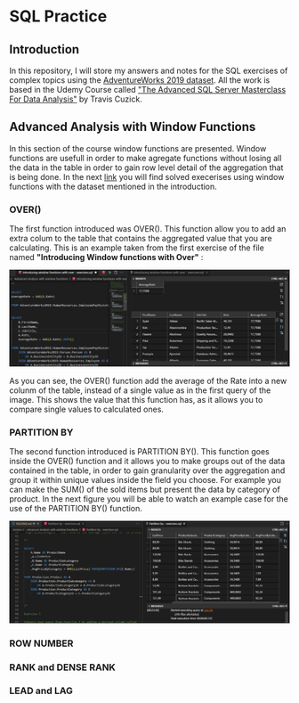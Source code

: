 # SQL Practice

## Introduction

In this repository, I will store my answers and notes for the SQL exercises of complex topics using the [AdventureWorks 2019 dataset](https://learn.microsoft.com/en-us/sql/samples/adventureworks-install-configure?view=sql-server-ver16&tabs=ssms). All the work is based in the Udemy Course called ["The Advanced SQL Server Masterclass For Data Analysis"](https://www.udemy.com/share/104Od23@rKxQZQyo2g23LNvR2QAnhd3j4gzS7NKmDhUg0J4EoTtFLc_kIgSy7fVvSmsusTuj5g==/) by Travis Cuzick.

## Advanced Analysis with Window Functions

In this section of the course window functions are presented. Window functions are usefull in order to make agregate functions without losing all the data in the table in order to gain row level detail of the aggregation that is being done.
In the next [link](https://github.com/mbbau/SQL_Practice/tree/main/Section%202%20-%20Advanced%20Analysis%20with%20window%20functions) you will find solved execerises using window functions with the dataset mentioned in the introduction.

### OVER()

The first function introduced was OVER(). This function allow you to add an extra colum to the table that contains the aggregated value that you are calculating. This is an example taken from the first exercise of the file named **"Introducing Window functions with Over"** :

![Example of using OVER](https://github.com/mbbau/SQL_Practice/blob/main/Images/Example%20of%20using%20OVER.png?raw=true)

As you can see, the OVER() function add the average of the Rate into a new colunm of the table, instead of a single value as in the first query of the image. This shows the value that this function has, as it allows you to compare single values to calculated ones.

### PARTITION BY

The second function introduced is PARTITION BY(). This function goes inside the OVER() function and it allows you to make groups out of the data contained in the table, in order to gain granularity over the aggregation and group it within unique values inside the field you choose. For example you can make the SUM() of the sold items but present the data by category of product. In the next figure you will be able to watch an example case for the use of the PARTITION BY() function.

![Example of using PARTITION BY](https://github.com/mbbau/SQL_Practice/blob/main/Images/Example%20of%20using%20PARTITION%20BY.png?raw=true)

### ROW NUMBER

### RANK and DENSE RANK

### LEAD and LAG



 
